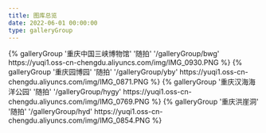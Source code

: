 ```yaml
---
title: 图库总览
date: 2022-06-01 00:00:00
type: galleryGroup
---
```

<div class="gallery-group-main">
{% galleryGroup '重庆中国三峡博物馆' '随拍' '/galleryGroup/bwg' https://yuqi1.oss-cn-chengdu.aliyuncs.com/img/IMG_0930.PNG %}
{% galleryGroup '重庆园博园' '随拍' '/galleryGroup/yby' https://yuqi1.oss-cn-chengdu.aliyuncs.com/img/IMG_0871.PNG %}
{% galleryGroup '重庆汉海海洋公园' '随拍' '/galleryGroup/hygy' https://yuqi1.oss-cn-chengdu.aliyuncs.com/img/IMG_0769.PNG %}
{% galleryGroup '重庆洪崖洞' '随拍' '/galleryGroup/hyd' https://yuqi1.oss-cn-chengdu.aliyuncs.com/img/IMG_0854.PNG %}
</div>